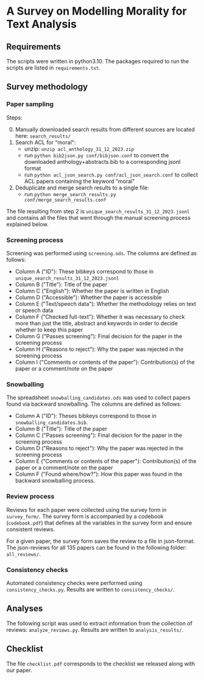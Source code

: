 # A Survey on Modelling Morality for Text Analysis

## Requirements

The scripts were written in python3.10. The packages required to run the scripts are listed in `requirements.txt`.

## Survey methodology

### Paper sampling

Steps:

0. Manually downloaded search results from different sources are located here: `search_results/`
1. Search ACL for "moral":
	- unzip: `unzip acl_anthology_31_12_2023.zip`
	- run `python bib2json.py conf/bibjson.conf` to convert the downloaded anthology+abstracts.bib to a corresponding jsonl format
	- run `python acl_json_search.py conf/acl_json_search.conf` to collect ACL papers containing the keyword "moral"
2. Deduplicate and merge search results to a single file:
	- run `python merge_search_results.py conf/merge_search_results.conf`

The file resulting from step 2 is `unique_search_results_31_12_2023.jsonl` and contains all the files that went through the manual screening process explained below.

### Screening process

Screening was performed using `screening.ods`. The columns are defined as follows:
- Column A ("ID"): These bibkeys correspond to those in `unique_search_results_31_12_2023.jsonl`
- Column B ("Title"): Title of the paper
- Column C ("English"): Whether the paper is written in English
- Column D ("Accessible"): Whether the paper is accessible
- Column E ("Text/speech data"): Whether the methodology relies on text or speech data
- Column F ("Checked full-text"): Whether it was necessary to check more than just the title, abstract and keywords in order to decide whether to keep this paper
- Column G ("Passes screening"): Final decision for the paper in the screening process
- Column H ("Reasons to reject"): Why the paper was rejected in the screening process
- Column I ("Comments or contents of the paper"): Contribution(s) of the paper or a comment/note on the paper


### Snowballing

The spreadsheet `snowballing_candidates.ods` was used to collect papers found via backward snowballing. 
The columns are defined as follows:
- Column A ("ID"): Theses bibkeys correspond to those in `snowballing_candidates.bib`.
- Column B ("Title"): Title of the paper 
- Column C ("Passes screening"): Final decision for the paper in the screening process
- Column D ("Reasons to reject"): Why the paper was rejected in the screening process
- Column E ("Comments or contents of the paper"): Contribution(s) of the paper or a comment/note on the paper
- Column F ("Found where/how?"): How this paper was found in the backward snowballing process.

### Review process

Reviews for each paper were collected using the survey form in `survey_form/`. The survey form is accompanied by a codebook (`codebook.pdf`) that defines all the variables in the survey form and ensure consistent reviews.

For a given paper, the survey form saves the review to a file in json-format. The json-reviews for all 135 papers can be found in the following folder: `all_reviews/`.

### Consistency checks

Automated consistency checks were performed using `consistency_checks.py`. 
Results are written to `consistency_checks/`.


## Analyses

The following script was used to extract information from the collection of reviews: `analyze_reviews.py`. Results are written to `analysis_results/`.

## Checklist

The file `checklist.pdf` corresponds to the checklist we released along with our paper.